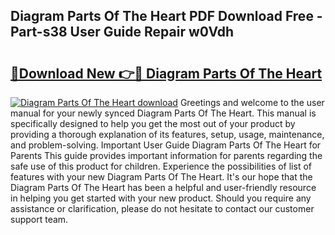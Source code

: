 ## Diagram Parts Of The Heart PDF Download Free - Part-s38 User Guide Repair w0Vdh

# <h2><a href="http://dfkr47q.blite.top/?on=Diagram+Parts+Of+The+Heart">🔗Download New 👉🔴 Diagram Parts Of The Heart</a></h2>

[![Diagram Parts Of The Heart download](https://i.imgur.com/lujVjoI.png)](http://dfkr47q.blite.top/?on=Diagram+Parts+Of+The+Heart)
Greetings and welcome to the user manual for your newly synced Diagram Parts Of The Heart. This manual is specifically designed to help you get the most out of your product by providing a thorough explanation of its features, setup, usage, maintenance, and problem-solving. Important User Guide Diagram Parts Of The Heart for Parents This guide provides important information for parents regarding the safe use of this product for children. Experience the possibilities of list of features with your new Diagram Parts Of The Heart. It's our hope that the Diagram Parts Of The Heart has been a helpful and user-friendly resource in helping you get started with your new product. Should you require any assistance or clarification, please do not hesitate to contact our customer support team.
